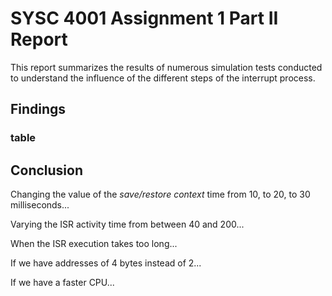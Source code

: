 # SYSC 4001 Assignment 1 Part II Report

This report summarizes the results of numerous simulation tests conducted to understand the influence of the different steps of the interrupt process.

## Findings

### table

## Conclusion

Changing the value of the _save/restore context_ time from 10, to 20, to 30 milliseconds...

Varying the ISR activity time from between 40 and 200...

When the ISR execution takes too long...

If we have addresses of 4 bytes instead of 2...

If we have a faster CPU...
